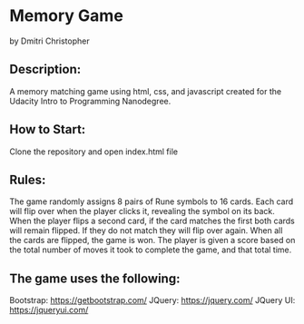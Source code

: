 # Memory Game
by Dmitri Christopher

## Description:
A memory matching game using html, css, and javascript created for the Udacity Intro to Programming Nanodegree.

## How to Start:
Clone the repository and open index.html file

## Rules:
The game randomly assigns 8 pairs of Rune symbols to 16 cards. Each card will flip over when the player clicks it, revealing the symbol on its back. When the player flips a second card, if the card matches the first both cards will remain flipped. If they do not match they will flip over again.
When all the cards are flipped, the game is won. The player is given a score based on the total number of moves it took to complete the game, and that total time.

## The game uses the following:
Bootstrap: https://getbootstrap.com/
JQuery: https://jquery.com/
JQuery UI: https://jqueryui.com/
